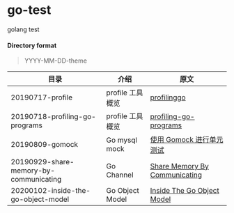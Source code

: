 # go-test
golang test

#### Directory format
> YYYY-MM-DD-theme

| 目录                             | 介绍                 | 原文                                                                      |
|---------------------------------|----------------------|--------------------------------------------------------------------------|
| 20190717-profile                | profile 工具概览      | [profilinggo](https://github.com/samonzeweb/profilinggo)                 |
| 20190718-profiling-go-programs  | profile 工具概览      | [profiling-go-programs](https://blog.golang.org/profiling-go-programs)   |
| 20190809-gomock  | Go mysql mock      | [使用 Gomock 进行单元测试](https://segmentfault.com/a/1190000017132133)   |
| 20190929-share-memory-by-communicating  | Go Channel      | [Share Memory By Communicating](https://blog.golang.org/share-memory-by-communicating)   |
| 20200102-inside-the-go-object-model  | Go Object Model      | [Inside The Go Object Model](https://blog.golang.org/share-memory-by-communicating)   |